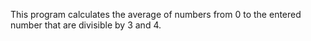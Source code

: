 This program calculates the average of numbers from 0 to the entered number that are divisible by 3 and 4.
